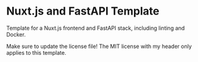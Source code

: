 # Nuxt.js and FastAPI Template

Template for a Nuxt.js frontend and FastAPI stack, including linting and Docker.

Make sure to update the license file! The MIT license with my header only applies to this template.
